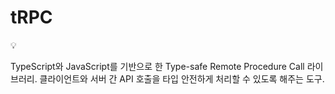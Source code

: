 # tRPC

<aside>
💡

TypeScript와 JavaScript를 기반으로 한 Type-safe Remote Procedure Call 라이브러리.
클라이언트와 서버 간 API 호출을 타입 안전하게 처리할 수 있도록 해주는 도구.

</aside>